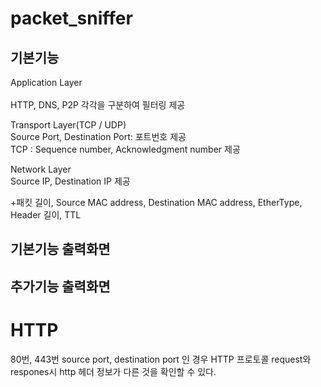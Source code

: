 # packet_sniffer

기본기능
--
Application Layer<br>  
	HTTP, DNS, P2P 각각을 구분하여 필터링 제공

Transport Layer(TCP / UDP)<br>
	Source Port, Destination Port: 포트번호 제공<br>
	TCP : Sequence number, Acknowledgment number 제공

Network Layer<br>
	Source IP, Destination IP 제공

+패킷 길이, Source MAC address, Destination MAC address, EtherType, Header 길이, TTL

기본기능 출력화면
--
<div>
<src img="https://user-images.githubusercontent.com/37360089/70723397-2e48fd00-1d3c-11ea-8dda-61f65e3deee9.png"></img>
<src img="https://user-images.githubusercontent.com/37360089/70723479-4d478f00-1d3c-11ea-9fd0-32041a00e0ba.png"></img>
<src img="https://user-images.githubusercontent.com/37360089/70723506-589aba80-1d3c-11ea-9698-aac110655e89.png"></img>
  </div>
  
추가기능 출력화면
--
# HTTP
<div>
<src img="https://user-images.githubusercontent.com/37360089/70723605-7e27c400-1d3c-11ea-8bb5-2659565deb38.png"></img>
80번, 443번 source port, destination port 인 경우 HTTP 프로토콜
  <src img="https://user-images.githubusercontent.com/37360089/70723659-9a2b6580-1d3c-11ea-95b8-7a9c58e4b6ad.png"></img>
   request와 respones시 http 헤더       정보가 다른 것을 확인할 수 있다.
  </div>
  

